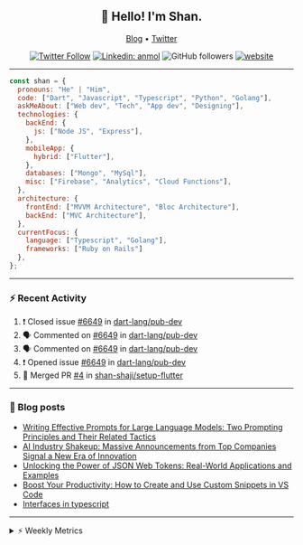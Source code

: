 <h2 align="center">👋 Hello! I'm Shan.</h2>
<p align="center">
  <a href="https://medium.com/feed/@shan-shaji">Blog</a> •
  <a href="https://twitter.com/intent/follow?screen_name=shan__shaji">Twitter</a>
</p>

<p align="center"><a href="https://twitter.com/intent/follow?screen_name=shan__shaji"><img src="https://img.shields.io/twitter/follow/shan__shaji?style=flat" alt="Twitter Follow"></a>
<a href="https://www.linkedin.com/in/shan-shaji/"><img src="https://img.shields.io/badge/shan-shaji?style=flat-square&amp;logo=Linkedin&amp;logoColor=white&amp;link=https://www.linkedin.com/in/shan-shaji/" alt="Linkedin: anmol"></a>
<img src="https://img.shields.io/github/followers/shan-shaji?label=Follow&amp;style=social" alt="GitHub followers">
<a href="http://shan-shaji.github.io/"><img src="https://img.shields.io/badge/Website-46a2f1.svg?&amp;style=flat-square&amp;logo=Google-Chrome&amp;logoColor=white&amp;link=http://shan-shaji.github.io/" alt="website"></a></p>

<hr>

```javascript
const shan = {
  pronouns: "He" | "Him",
  code: ["Dart", "Javascript", "Typescript", "Python", "Golang"],
  askMeAbout: ["Web dev", "Tech", "App dev", "Designing"],
  technologies: {
    backEnd: {
      js: ["Node JS", "Express"],
    },
    mobileApp: {
      hybrid: ["Flutter"],
    },
    databases: ["Mongo", "MySql"],
    misc: ["Firebase", "Analytics", "Cloud Functions"],
  },
  architecture: {
    frontEnd: ["MVVM Architecture", "Bloc Architecture"],
    backEnd: ["MVC Architecture"],
  },
  currentFocus: {
    language: ["Typescript", "Golang"],
    frameworks: ["Ruby on Rails"]
  },
};
```

---

### ⚡ Recent Activity

<!--START_SECTION:activity-->
1. ❗️ Closed issue [#6649](https://github.com/dart-lang/pub-dev/issues/6649) in [dart-lang/pub-dev](https://github.com/dart-lang/pub-dev)
2. 🗣 Commented on [#6649](https://github.com/dart-lang/pub-dev/issues/6649) in [dart-lang/pub-dev](https://github.com/dart-lang/pub-dev)
3. 🗣 Commented on [#6649](https://github.com/dart-lang/pub-dev/issues/6649) in [dart-lang/pub-dev](https://github.com/dart-lang/pub-dev)
4. ❗️ Opened issue [#6649](https://github.com/dart-lang/pub-dev/issues/6649) in [dart-lang/pub-dev](https://github.com/dart-lang/pub-dev)
5. 🎉 Merged PR [#4](https://github.com/shan-shaji/setup-flutter/pull/4) in [shan-shaji/setup-flutter](https://github.com/shan-shaji/setup-flutter)
<!--END_SECTION:activity-->

---

### 📕 Blog posts

<!-- BLOG-POST-LIST:START -->
- [Writing Effective Prompts for Large Language Models: Two Prompting Principles and Their Related Tactics](https://dev.to/shanshaji/writing-effective-prompts-for-large-language-models-two-prompting-principles-and-their-related-tactics-151a)
- [AI Industry Shakeup: Massive Announcements from Top Companies Signal a New Era of Innovation](https://dev.to/shanshaji/ai-industry-shakeup-massive-announcements-from-top-companies-signal-a-new-era-of-innovation-pj7)
- [Unlocking the Power of JSON Web Tokens: Real-World Applications and Examples](https://dev.to/shanshaji/unlocking-the-power-of-json-web-tokens-real-world-applications-and-examples-1m30)
- [Boost Your Productivity: How to Create and Use Custom Snippets in VS Code](https://dev.to/shanshaji/boost-your-productivity-how-to-create-and-use-custom-snippets-in-vs-code-5bbo)
- [Interfaces in typescript](https://dev.to/shanshaji/interfaces-in-typescript-55f8)
<!-- BLOG-POST-LIST:END -->

<hr>
<details>
    <summary>⚡ Weekly Metrics</summary>
    <p>
    
<!--START_SECTION:waka-->
![Code Time](http://img.shields.io/badge/Code%20Time-2%2C101%20hrs%2045%20mins-blue)

![Profile Views](http://img.shields.io/badge/Profile%20Views-4-blue)

**🐱 My GitHub Data** 

> 📦 ? Used in GitHub's Storage 
 > 
> 🏆 316 Contributions in the Year 2023
 > 
> 💼 Opted to Hire
 > 
> 📜 134 Public Repositories 
 > 
> 🔑 0 Private Repositories 
 > 
**I'm a Night 🦉** 

```text
🌞 Morning                4348 commits        ███░░░░░░░░░░░░░░░░░░░░░░   11.32 % 
🌆 Daytime                10365 commits       ███████░░░░░░░░░░░░░░░░░░   26.99 % 
🌃 Evening                17681 commits       ████████████░░░░░░░░░░░░░   46.04 % 
🌙 Night                  6007 commits        ████░░░░░░░░░░░░░░░░░░░░░   15.64 % 
```
📅 **I'm Most Productive on Thursday** 

```text
Monday                   5426 commits        ████░░░░░░░░░░░░░░░░░░░░░   14.13 % 
Tuesday                  6144 commits        ████░░░░░░░░░░░░░░░░░░░░░   16.00 % 
Wednesday                4811 commits        ███░░░░░░░░░░░░░░░░░░░░░░   12.53 % 
Thursday                 8156 commits        █████░░░░░░░░░░░░░░░░░░░░   21.24 % 
Friday                   6623 commits        ████░░░░░░░░░░░░░░░░░░░░░   17.25 % 
Saturday                 3542 commits        ██░░░░░░░░░░░░░░░░░░░░░░░   09.22 % 
Sunday                   3699 commits        ██░░░░░░░░░░░░░░░░░░░░░░░   09.63 % 
```


📊 **This Week I Spent My Time On** 

```text
🕑︎ Time Zone: Asia/Kolkata

💬 Programming Languages: 
Dart                     19 hrs 57 mins      ██████████░░░░░░░░░░░░░░░   40.61 % 
TypeScript               13 hrs 38 mins      ███████░░░░░░░░░░░░░░░░░░   27.75 % 
YAML                     7 hrs 27 mins       ████░░░░░░░░░░░░░░░░░░░░░   15.16 % 
Other                    2 hrs 38 mins       █░░░░░░░░░░░░░░░░░░░░░░░░   05.36 % 
Bash                     1 hr 22 mins        █░░░░░░░░░░░░░░░░░░░░░░░░   02.79 % 

🔥 Editors: 
Android Studio           30 hrs 24 mins      ███████████████░░░░░░░░░░   61.86 % 
VS Code                  18 hrs 45 mins      ██████████░░░░░░░░░░░░░░░   38.14 % 

🐱‍💻 Projects: 
turbo-flutter            27 hrs 39 mins      ██████████████░░░░░░░░░░░   56.26 % 
homeday-functions        8 hrs 50 mins       ████░░░░░░░░░░░░░░░░░░░░░   17.98 % 
homeday                  5 hrs 2 mins        ███░░░░░░░░░░░░░░░░░░░░░░   10.24 % 
setup-flutter            2 hrs 45 mins       █░░░░░░░░░░░░░░░░░░░░░░░░   05.60 % 
dial_contacts            2 hrs 42 mins       █░░░░░░░░░░░░░░░░░░░░░░░░   05.50 % 

💻 Operating System: 
Mac                      48 hrs              ████████████████████████░   97.64 % 
Linux                    1 hr 9 mins         █░░░░░░░░░░░░░░░░░░░░░░░░   02.36 % 
```

**I Mostly Code in Dart** 

```text
Dart                     53 repos            ███████████░░░░░░░░░░░░░░   45.69 % 
Python                   5 repos             █░░░░░░░░░░░░░░░░░░░░░░░░   04.31 % 
Ruby                     3 repos             █░░░░░░░░░░░░░░░░░░░░░░░░   02.59 % 
Go                       3 repos             █░░░░░░░░░░░░░░░░░░░░░░░░   02.59 % 
Shell                    1 repo              ░░░░░░░░░░░░░░░░░░░░░░░░░   00.86 % 
```




 Last Updated on 19/05/2023 18:51:16 UTC
<!--END_SECTION:waka-->

</p>
 </details>
